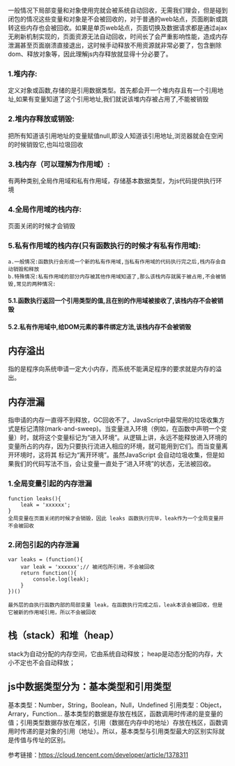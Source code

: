 一般情况下局部变量和对象使用完就会被系统自动回收，无需我们理会，但是碰到闭包的情况这些变量和对象是不会被回收的，对于普通的web站点，页面刷新或跳转这些内存也会被回收。如果是单页web站点，页面切换及数据请求都是通过ajax无刷新机制实现的，页面资源无法自动回收，时间长了会严重影响性能，造成内存泄漏甚至页面崩溃直接退出，这时候手动释放不用资源就非常必要了，包含删除dom、释放对象等，因此理解js内存释放就显得十分必要了。

### 1.堆内存:
定义对象或函数,存储的是引用数据类型。首先都会开一个堆内存且有一个引用地址,如果有变量知道了这个引用地址,我们就说该堆内存被占用了,不能被销毁
### 2.堆内存释放或销毁:
把所有知道该引用地址的变量赋值null,即没人知道该引用地址,浏览器就会在空闲的时候销毁它,也叫垃圾回收
### 3.栈内存（可以理解为作用域）:
有两种类别,全局作用域和私有作用域，存储基本数据类型，为js代码提供执行环境
### 4.全局作用域的栈内存:
页面关闭的时候才会销毁
### 5.私有作用域的栈内存(只有函数执行的时候才有私有作用域):
    a.一般情况:函数执行会形成一个新的私有作用域,当私有作用域的代码执行完之后,栈内存会自动销毁和释放
    b.特殊情况:私有作用域的部分内存被其他作用域知道了,那么该栈内存就属于被占用,不会被销毁,常见的两种情况:
#### 5.1.函数执行返回一个引用类型的值,且在别的作用域被接收了,该栈内存不会被销毁
#### 5.2.私有作用域中,给DOM元素的事件绑定方法,该栈内存不会被销毁

## 内存溢出
指的是程序向系统申请一定大小内存，而系统不能满足程序的要求就是内存的溢出。
## 内存泄漏
指申请的内存一直得不到释放，GC回收不了。JavaScript中最常用的垃圾收集方式是标记清除(mark-and-sweep)。当变量进入环境（例如，在函数中声明一个变量）时，就将这个变量标记为“进入环境”。从逻辑上讲，永远不能释放进入环境的变量所占的内存，因为只要执行流进入相应的环境，就可能用到它们。而当变量离开环境时，这将其 标记为“离开环境”。虽然JavaScript 会自动垃圾收集，但是如果我们的代码写法不当，会让变量一直处于“进入环境”的状态，无法被回收。

### 1.全局变量引起的内存泄漏
    function leaks(){  
        leak = 'xxxxxx';
    }
    全局变量在页面关闭的时候才会销毁，因此 leaks 函数执行完毕，leak作为一个全局变量并不会被回收
    
### 2.闭包引起的内存泄漏
    var leaks = (function(){  
        var leak = 'xxxxxx';// 被闭包所引用，不会被回收
        return function(){
            console.log(leak);
        }
    })()
    
    最外层的自执行函数内部的局部变量 leak，在函数执行完成之后，leak本该会被回收，但是它被新的作用域引用，所以不会被回收
    
## 栈（stack）和堆（heap）
stack为自动分配的内存空间，它由系统自动释放；
heap是动态分配的内存，大小不定也不会自动释放；

## js中数据类型分为：基本类型和引用类型
基本类型：Number，String，Boolean，Null，Undefined
引用类型：Object，Arrary，Function...
基本类型的数据是存放在栈区，函数调用时传递的是变量的值；引用类型数据存放在堆区，引用（数据在内存中的地址）存放在栈区，函数调用时传递的是对象的引用（地址）。所以，基本类型与引用类型最大的区别实际就是传值与传址的区别。

参考链接：https://cloud.tencent.com/developer/article/1378311
